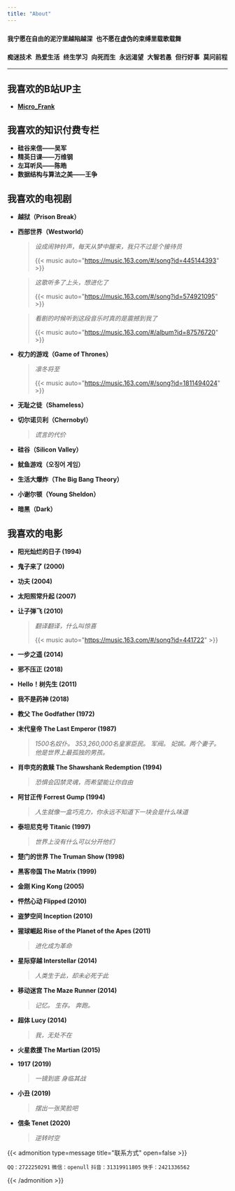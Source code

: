 ```yaml
---
title: "About"
---
```


### `我宁愿在自由的泥泞里越陷越深 也不愿在虚伪的束缚里载歌载舞`

### `痴迷技术 热爱⽣活 终生学习 向死而生 永远渴望 大智若愚 但行好事 莫问前程`

***

## 我喜欢的B站UP主

+ **[Micro_Frank](https://space.bilibili.com/19658621)**

## 我喜欢的知识付费专栏

+ **硅谷来信——吴军**
+ **精英日课——万维钢**
+ **左耳听风——陈皓**
+ **数据结构与算法之美——王争**

## 我喜欢的电视剧

+ **越狱（Prison Break）**

+ **西部世界（Westworld）**

  > *设成闹钟铃声，每天从梦中醒来，我只不过是个接待员*
  >
  > {{< music auto="https://music.163.com/#/song?id=445144393" >}}

  > *这歌听多了上头，想进化了*
  >
  > {{< music auto="https://music.163.com/#/song?id=574921095" >}}

  > *看剧的时候听到这段音乐时真的是震撼到我了*
  >
  > {{< music auto="https://music.163.com/#/album?id=87576720" >}}

+ **权力的游戏（Game of Thrones）**

  > *凛冬将至*
  >
  > {{< music auto="https://music.163.com/#/song?id=1811494024" >}}

+ **无耻之徒（Shameless）**

+ **切尔诺贝利（Chernobyl）**

  > *谎言的代价*

+ **硅谷（Silicon Valley）**

+ **鱿鱼游戏（오징어 게임）**

+ **生活大爆炸（The Big Bang Theory）**

+ **小谢尔顿（Young Sheldon）**

+ **暗黑（Dark）**

## 我喜欢的电影

+ **阳光灿烂的日子 (1994)**

+ **鬼子来了 (2000)** 

+ **功夫 (2004)**

+ **太阳照常升起 (2007)**

+ **让子弹飞 (2010)**

  > *翻译翻译，什么叫惊喜*
  >
  > {{< music auto="https://music.163.com/#/song?id=441722" >}}

+ **一步之遥 (2014)**

+ **邪不压正 (2018)**

+ **Hello！树先生 (2011)**

+ **我不是药神 (2018)**

+ **教父 The Godfather (1972)**

+ **末代皇帝 The Last Emperor (1987)**

  > *1500名奴仆。 353,260,000名皇家臣民。 军阀。 妃嫔。两个妻子。 他是世界上最孤独的男孩。*

+ **肖申克的救赎 The Shawshank Redemption (1994)**

  > *恐惧会囚禁灵魂，而希望能让你自由*

+ **阿甘正传 Forrest Gump (1994)**

  > *人生就像一盒巧克力，你永远不知道下一块会是什么味道*

+ **泰坦尼克号 Titanic (1997)**

  > *世界上没有什么可以分开他们*

+ **楚门的世界 The Truman Show (1998)**    

+ **黑客帝国 The Matrix (1999)**

+ **金刚 King Kong (2005)**

+ **怦然心动 Flipped (2010)**

+ **盗梦空间 Inception (2010)**

+ **猩球崛起 Rise of the Planet of the Apes (2011)**

  > *进化成为革命*

+ **星际穿越 Interstellar (2014)**

  > *人类生于此，却未必死于此*

+ **移动迷宫 The Maze Runner (2014)**

  > *记忆。 生存。 奔跑。*

+ **超体 Lucy (2014)**

  > *我，无处不在*

+ **火星救援 The Martian (2015)**

+ **1917 (2019)**

  > *一镜到底 身临其战*

+ **小丑 (2019)**

  > *摆出一张笑脸吧*

+ **信条 Tenet (2020)**

  > *逆转时空*

{{< admonition type=message title="联系方式" open=false >}}

 `QQ：2722250291` `微信：openull` `抖音：31319911805` `快手：2421336562`

{{< /admonition >}}

